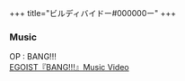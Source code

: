 +++
title="ビルディバイドー#000000ー"
+++

### Music
OP : BANG!!!\
[EGOIST『BANG!!!』Music Video](https://youtu.be/8CfHTQGoPv4?si=Fp8TQ2G67KOQcyQ1)

